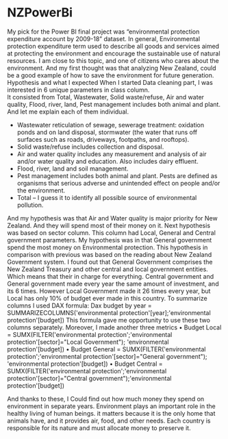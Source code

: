 # NZPowerBi
My pick for the Power BI final project was “environmental protection expenditure account by 2009-18” dataset. 
In general, Environmental protection expenditure term used to describe all goods and services aimed at protecting the environment and encourage 
the sustainable use of natural resources. I am close to this topic, and one of citizens who cares about the environment. And my first thought was
that analyzing New Zealand, could be a good example of how to save the environment for future generation.
Hypothesis and what I expected 
When I started Data cleaning part, I was interested in 6 unique parameters in class column.  
It consisted from Total, Wastewater, Solid waste/refuse, Air and water quality, Flood, river, land, Pest management includes both animal and plant.
And let me explain each of them individual.
-	Wastewater reticulation of sewage, sewerage treatment: oxidation ponds and on land disposal, stormwater (the water that runs off surfaces such as roads, driveways, 
footpaths, and rooftops).
-	Solid waste/refuse includes collection and disposal.
-	Air and water quality includes any measurement and analysis of air and/or water quality and education. Also includes dairy effluent.
-	Flood, river, land and soil management.
-	Pest management includes both animal and plant. Pests are defined as organisms that serious adverse and unintended effect on people and/or the environment.
-	Total – I guess it to identify all possible source of environmental pollution.

And my hypothesis was that Air and Water quality is major priority for New Zealand. And they will spend most of their money on it. 
Next hypothesis was based on sector column. 
This column had Local, General and Central government parameters. My hypothesis was in that General government spend the most money on Environmental protection. 
This hypothesis in comparison with previous was based on the reading about New Zealand Government system. I found out that General Government comprises the New Zealand Treasury 
and other central and local government entities. Which means that their in charge for everything. 
Central government and General government made every year the same amount of investment, and its 6 times. However Local Government made it 26 times every year, 
but Local has only 10% of budget ever made in this country. 
To summarize columns I used DAX formula: 
Dax budget by year = SUMMARIZECOLUMNS('environmental protection'[year];'environmental protection'[budget])
This formula gave me opportunity to use these two columns separately. 
Moreover, I made another three metrics 
•	Budget Local = SUMX(FILTER('environmental protection';'environmental protection'[sector]="Local Government"); 'environmental protection'[budget])
•	Budget General = SUMX(FILTER('environmental protection';'environmental protection'[sector]="General government"); 'environmental protection'[budget])
•	Budget Central = SUMX(FILTER('environmental protection';'environmental protection'[sector]="Central government");'environmental protection'[budget])

And thanks to these, I Could find out how much money they spend on environment in separate years. 
Environment plays an important role in the healthy living of human beings. it matters because it is the only home that animals have, and it provides air, food, 
and other needs. Each country is responsible for its nature and must allocate money to preserve it.

